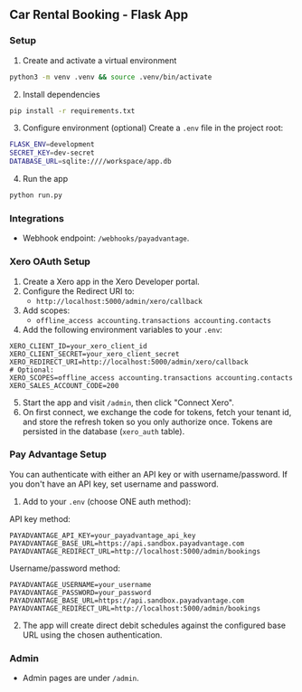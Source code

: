 ## Car Rental Booking - Flask App

### Setup

1. Create and activate a virtual environment
```bash
python3 -m venv .venv && source .venv/bin/activate
```

2. Install dependencies
```bash
pip install -r requirements.txt
```

3. Configure environment (optional)
Create a `.env` file in the project root:
```bash
FLASK_ENV=development
SECRET_KEY=dev-secret
DATABASE_URL=sqlite:////workspace/app.db
```

4. Run the app
```bash
python run.py
```

### Integrations
- Webhook endpoint: `/webhooks/payadvantage`.

### Xero OAuth Setup
1. Create a Xero app in the Xero Developer portal.
2. Configure the Redirect URI to:
   - `http://localhost:5000/admin/xero/callback`
3. Add scopes:
   - `offline_access accounting.transactions accounting.contacts`
4. Add the following environment variables to your `.env`:
```
XERO_CLIENT_ID=your_xero_client_id
XERO_CLIENT_SECRET=your_xero_client_secret
XERO_REDIRECT_URI=http://localhost:5000/admin/xero/callback
# Optional:
XERO_SCOPES=offline_access accounting.transactions accounting.contacts
XERO_SALES_ACCOUNT_CODE=200
```
5. Start the app and visit `/admin`, then click "Connect Xero".
6. On first connect, we exchange the code for tokens, fetch your tenant id, and store the refresh token so you only authorize once. Tokens are persisted in the database (`xero_auth` table).

### Pay Advantage Setup
You can authenticate with either an API key or with username/password. If you don't have an API key, set username and password.

1. Add to your `.env` (choose ONE auth method):

API key method:
```
PAYADVANTAGE_API_KEY=your_payadvantage_api_key
PAYADVANTAGE_BASE_URL=https://api.sandbox.payadvantage.com
PAYADVANTAGE_REDIRECT_URL=http://localhost:5000/admin/bookings
```

Username/password method:
```
PAYADVANTAGE_USERNAME=your_username
PAYADVANTAGE_PASSWORD=your_password
PAYADVANTAGE_BASE_URL=https://api.sandbox.payadvantage.com
PAYADVANTAGE_REDIRECT_URL=http://localhost:5000/admin/bookings
```

2. The app will create direct debit schedules against the configured base URL using the chosen authentication.

### Admin
- Admin pages are under `/admin`.
